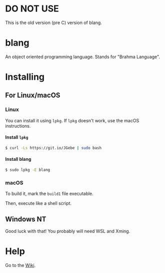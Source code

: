 # DO NOT USE
This is the old version (pre C) version of blang.
# blang
An object oriented programming language. Stands for "Brahma Language".
# Installing
## For Linux/macOS
### Linux
You can install it using `lpkg`. If `lpkg` doesn't work, use the macOS instructions.
#### Install `lpkg`
```bash
$ curl -Ls https://git.io/JGebe | sudo bash
```
#### Install blang
```bash
$ sudo lpkg -E blang
```
### macOS
To build it, mark the `build1` file executable.

Then, execute like a shell script.
## Windows NT
Good luck with that! You probably will need WSL and Xming.
# Help
Go to the [Wiki](https://github.com/Ganesha2282882/blang/wiki).
